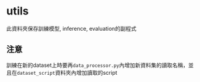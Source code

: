 # utils

此資料夾保存訓練模型, inference, evaluation的副程式

## 注意

訓練在新的dataset上時要再`data_processor.py`內增加新資料集的讀取名稱，並且在`dataset_script`資料夾內增加讀取的script
